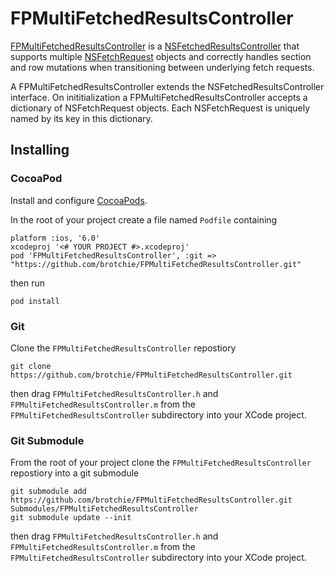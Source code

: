 # FPMultiFetchedResultsController

[FPMultiFetchedResultsController](https://github.com/brotchie/FPMultiFetchedResultsController/blob/master/MultiResultsController/FPMultiFetchedResultsController.h) is a [NSFetchedResultsController](http://developer.apple.com/library/ios/#documentation/CoreData/Reference/NSFetchedResultsController_Class/Reference/Reference.html) that supports multiple [NSFetchRequest](https://developer.apple.com/library/mac/#documentation/Cocoa/Reference/CoreDataFramework/Classes/NSFetchRequest_Class/NSFetchRequest.html) objects and correctly handles section and row mutations when transitioning between underlying fetch requests.

A FPMultiFetchedResultsController extends the NSFetchedResultsController interface. On inititialization a FPMultiFetchedResultsController accepts a dictionary of NSFetchRequest objects. Each NSFetchRequest is uniquely named by its key in this dictionary.

## Installing
### CocoaPod
Install and configure [CocoaPods](http://cocoapods.org/).

In the root of your project create a file named `Podfile` containing

    platform :ios, '6.0'
    xcodeproj '<# YOUR PROJECT #>.xcodeproj'
    pod 'FPMultiFetchedResultsController', :git => "https://github.com/brotchie/FPMultiFetchedResultsController.git"
    
then run

    pod install
    
### Git
Clone the `FPMultiFetchedResultsController` repostiory

    git clone https://github.com/brotchie/FPMultiFetchedResultsController.git
    
then drag `FPMultiFetchedResultsController.h` and `FPMultiFetchedResultsController.m` from the `FPMultiFetchedResultsController` subdirectory into your XCode project.

### Git Submodule
From the root of your project clone the `FPMultiFetchedResultsController` repostiory into a git submodule

    git submodule add https://github.com/brotchie/FPMultiFetchedResultsController.git Submodules/FPMultiFetchedResultsController
    git submodule update --init
    
then drag `FPMultiFetchedResultsController.h` and `FPMultiFetchedResultsController.m` from the `FPMultiFetchedResultsController` subdirectory into your XCode project.
